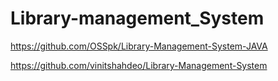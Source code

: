 # Library-management_System

https://github.com/OSSpk/Library-Management-System-JAVA

https://github.com/vinitshahdeo/Library-Management-System

